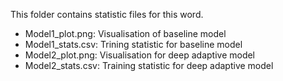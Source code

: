 This folder contains statistic files for this word.
- Model1_plot.png: Visualisation of baseline model
- Model1_stats.csv: Trining statistic for baseline model
- Model2_plot.png: Visualisation for deep adaptive model
- Model2_stats.csv: Training statistic for deep adaptive model
